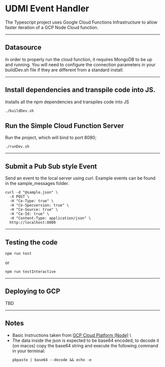 # UDMI Event Handler

The Typescript project uses Google Cloud Functions Infrastructure to allow faster iteration of a GCP Node Cloud function.

---

## Datasource

In order to properly run the cloud function, it requires MongoDB to be up and running.  You will need to configure the connection parameters in your buildDev.sh file if they are different from a standard install.

---

## Install dependencies and transpile code into JS.

Installs all the npm dependencies and transpiles code into JS

```
./buildDev.sh
```

## Run the Simple Cloud Function Server

Run the project, which will bind to port 8080;

```
./runDev.sh
```

---

## Submit a Pub Sub style Event

Send an event to the local server using curl.  Example events can be found in the sample_messages folder.

```
curl -d "@sample.json" \
  -X POST \
  -H "Ce-Type: true" \
  -H "Ce-Specversion: true" \
  -H "Ce-Source: true" \
  -H "Ce-Id: true" \
  -H "Content-Type: application/json" \
  http://localhost:8080
```

---

## Testing the code

```
npm run test
```

or

```
npm run testInteractive
```

---

## Deploying to GCP

TBD

---

## Notes

* Basic Instructions taken from [GCP Cloud Platform (Node)](https://github.com/GoogleCloudPlatform/functions-framework-nodejs) \
* The data inside the json is expected to be base64 encoded, to decode it (on macos) copy the base64 string and execute the following command in your terminal:
   ```
   pbpaste | base64 --decode && echo -e
   ```